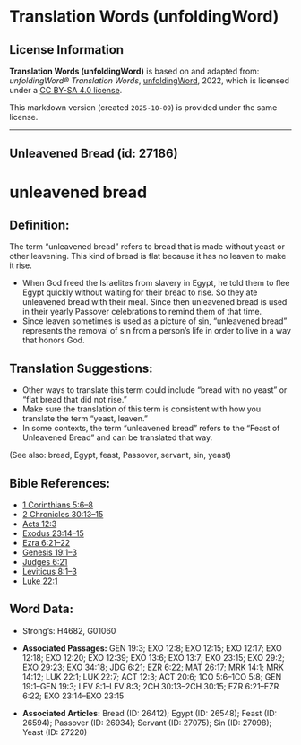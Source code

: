# Translation Words (unfoldingWord)

## License Information

**Translation Words (unfoldingWord)** is based on and adapted from: _unfoldingWord® Translation Words_, [unfoldingWord](https://unfoldingword.org/utw), 2022, which is licensed under a [CC BY-SA 4.0 license](https://creativecommons.org/licenses/by-sa/4.0/legalcode.en).

This markdown version (created `2025-10-09`) is provided under the same license.



--------------------------------

## Unleavened Bread (id: 27186)

unleavened bread
================

Definition:
-----------

The term “unleavened bread” refers to bread that is made without yeast or other leavening. This kind of bread is flat because it has no leaven to make it rise.

* When God freed the Israelites from slavery in Egypt, he told them to flee Egypt quickly without waiting for their bread to rise. So they ate unleavened bread with their meal. Since then unleavened bread is used in their yearly Passover celebrations to remind them of that time.
* Since leaven sometimes is used as a picture of sin, “unleavened bread” represents the removal of sin from a person’s life in order to live in a way that honors God.

Translation Suggestions:
------------------------

* Other ways to translate this term could include “bread with no yeast” or “flat bread that did not rise.”
* Make sure the translation of this term is consistent with how you translate the term “yeast, leaven.”
* In some contexts, the term “unleavened bread” refers to the “Feast of Unleavened Bread” and can be translated that way.

(See also: bread, Egypt, feast, Passover, servant, sin, yeast)

Bible References:
-----------------

* [1 Corinthians 5:6–8](https://ref.ly/1Cor5:6-1Cor5:8)
* [2 Chronicles 30:13–15](https://ref.ly/2Chr30:13-2Chr30:15)
* [Acts 12:3](https://ref.ly/Acts12:3)
* [Exodus 23:14–15](https://ref.ly/Exod23:14-Exod23:15)
* [Ezra 6:21–22](https://ref.ly/Ezra6:21-Ezra6:22)
* [Genesis 19:1–3](https://ref.ly/Gen19:1-Gen19:3)
* [Judges 6:21](https://ref.ly/Judg6:21)
* [Leviticus 8:1–3](https://ref.ly/Lev8:1-Lev8:3)
* [Luke 22:1](https://ref.ly/Luke22:1)

Word Data:
----------

* Strong’s: H4682, G01060

* **Associated Passages:** GEN 19:3; EXO 12:8; EXO 12:15; EXO 12:17; EXO 12:18; EXO 12:20; EXO 12:39; EXO 13:6; EXO 13:7; EXO 23:15; EXO 29:2; EXO 29:23; EXO 34:18; JDG 6:21; EZR 6:22; MAT 26:17; MRK 14:1; MRK 14:12; LUK 22:1; LUK 22:7; ACT 12:3; ACT 20:6; 1CO 5:6–1CO 5:8; GEN 19:1–GEN 19:3; LEV 8:1–LEV 8:3; 2CH 30:13–2CH 30:15; EZR 6:21–EZR 6:22; EXO 23:14–EXO 23:15
* **Associated Articles:** Bread (ID: 26412); Egypt (ID: 26548); Feast (ID: 26594); Passover (ID: 26934); Servant (ID: 27075); Sin (ID: 27098); Yeast (ID: 27220)

